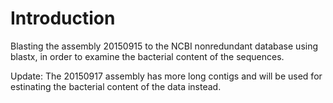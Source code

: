 # Introduction
Blasting the assembly 20150915 to the NCBI nonredundant database using blastx, in order to examine the bacterial content of the sequences.

Update: The 20150917 assembly has more long contigs and will be used for estinating the bacterial content of the data instead.
